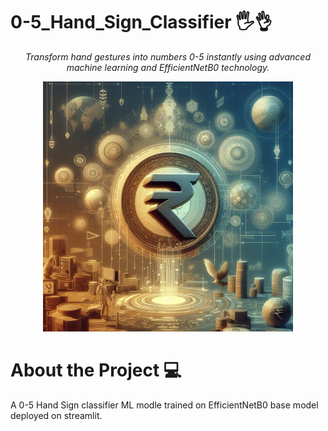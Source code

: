 # 0-5_Hand_Sign_Classifier 🖐️👌

<p align="center">
  <i>
    Transform hand gestures into numbers 0-5 instantly using advanced machine learning and EfficientNetB0 technology.
  </i>
</p>

<p align="center">
  <img src="https://github.com/PranayJagtap06/IndianFutureReserves/blob/main/assets/Designer.png" width="400" alt="IndianFutureReserves">
</p>

# About the Project 💻

A 0-5 Hand Sign classifier ML modle trained on EfficientNetB0 base model deployed on streamlit.
